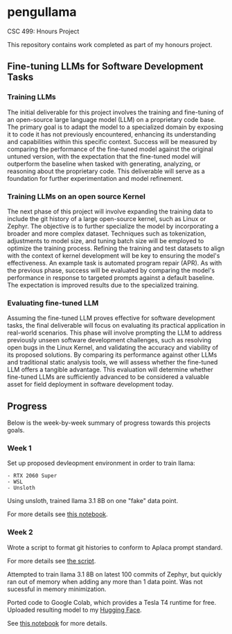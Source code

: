 # pengullama

CSC 499: Hnours Project

This repository contains work completed as part of my honours project.

## Fine-tuning LLMs for Software Development Tasks

### Training LLMs

The initial deliverable for this project involves the training and fine-tuning of an open-source
large language model (LLM) on a proprietary code base. The primary goal is to adapt the model
to a specialized domain by exposing it to code it has not previously encountered, enhancing its
understanding and capabilities within this specific context. Success will be measured by
comparing the performance of the fine-tuned model against the original untuned version, with
the expectation that the fine-tuned model will outperform the baseline when tasked with
generating, analyzing, or reasoning about the proprietary code. This deliverable will serve as a
foundation for further experimentation and model refinement.

### Training LLMs on an open source Kernel

The next phase of this project will involve expanding the training data to include the git history
of a large open-source kernel, such as Linux or Zephyr. The objective is to further specialize
the model by incorporating a broader and more complex dataset. Techniques such as
tokenization, adjustments to model size, and tuning batch size will be employed to optimize the
training process. Refining the training and test datasets to align with the context of kernel
development will be key to ensuring the model's effectiveness. An example task is automated
program repair (APR). As with the previous phase, success will be evaluated by comparing the
model's performance in response to targeted prompts against a default baseline. The
expectation is improved results due to the specialized training.

### Evaluating fine-tuned LLM

Assuming the fine-tuned LLM proves effective for software development tasks, the final
deliverable will focus on evaluating its practical application in real-world scenarios. This phase
will involve prompting the LLM to address previously unseen software development challenges,
such as resolving open bugs in the Linux Kernel, and validating the accuracy and viability of its
proposed solutions. By comparing its performance against other LLMs and traditional static
analysis tools, we will assess whether the fine-tuned LLM offers a tangible advantage. This
evaluation will determine whether fine-tuned LLMs are sufficiently advanced to be considered a
valuable asset for field deployment in software development today.

## Progress

Below is the week-by-week summary of progress towards this projects goals.

### Week 1

Set up proposed devleopment environment in order to train llama:

    - RTX 2060 Super
    - WSL
    - Unsloth

Using unsloth, trained llama 3.1 8B on one "fake" data point.

For more details see [this notebook](./notebooks/week_1.ipynb).

### Week 2

Wrote a script to format git histories to conform to Aplaca prompt standard.

For more details see [the script](./promptify.sh).

Attempted to train llama 3.1 8B on latest 100 commits of Zephyr, but quickly
ran out of memory when adding any more than 1 data point. Was not sucessful
in memory minimization.

Ported code to Google Colab, which provides a Tesla T4 runtime for free.
Uploaded resulting model to my [Hugging Face](https://huggingface.co/wrighted/zephllama).

See [this notebook](./notebooks/week_2.ipynb) for more details.
